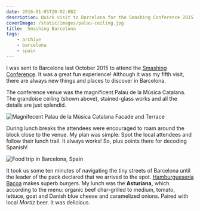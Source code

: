 ```yaml
---
date: 2016-01-05T20:02:08Z
description: Quick visit to Barcelona for the Smashing Conference 2015
coverImage: /static/images/palau-ceiling.jpg
title:  Smashing Barcelona
tags: 
    - archive 
    - barcelona 
    - spain
---
```


I was sent to Barcelona last October 2015 to attend the [Smashing Conference](http://smashingconf.com/barcelona-2015/). It was a great fun experience! Although it was my fifth visit, there are always new things and places to discover in Barcelona.

The conference venue was the magnificent Palau de la Música Catalana. The grandoise ceiling (shown above), stained-glass works and all the details are just splendid.

<img src="/static/images/collage-palau-catalana-terrace.jpg" title="Magnifecent Palau de la Música Catalana Facade and Terrace">

During lunch breaks the attendees were encouraged to roam around the block close to the venue. My plan was simple: Spot the local attendees and follow their lunch trail. It always works! So, plus points there for decoding Spanish!

<img src="/static/images/collage-food-barcelona-2015.jpg" title="Food trip in Barcelona, Spain">

It took us some ten minutes of navigating the tiny streets of Barcelona until the leader of the pack declared that we arrived to the spot. [Hamburguesería Bacoa](http://www.bacoa.es/en/) makes superb burgers. My lunch was the **Asturiana,** which according to the menu: organic beef char-grilled to medium, tomato, lettuce, goat and Danish blue cheese and caramelized onions. Paired with local *Mortiz* beer. It was delicious.